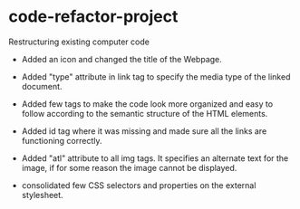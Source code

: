 # code-refactor-project
Restructuring existing computer code

* Added an icon and changed the title of the Webpage.

* Added "type" attribute in link tag to specify the media type of the linked document.

* Added few tags to make the code look more organized and easy to follow according to the semantic structure of the HTML elements.

* Added id tag where it was missing and made sure all the links are functioning correctly.

* Added "atl" attribute to all img tags. It specifies an alternate text for the image, if for some reason the image cannot be displayed.

* consolidated few CSS selectors and properties on the external stylesheet.
